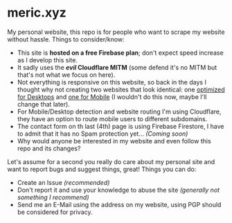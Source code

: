 # meric.xyz

My personal website, this repo is for people who want to scrape my website without hassle. Things to consider/know:

  - This site is **hosted on a free Firebase plan**; don't expect speed increase as I develop this site.
  - It sadly uses the **_evil_ Cloudflare MITM** (some defend it's no MITM but that's not what we focus on here).
  - Not everything is responsive on this website, so back in the days I thought why not creating two websites that look identical: one [optimized for Desktops](https://meric.xyz) and [one for Mobile](https://https://m.meric.xyz) (I wouldn't do this now, maybe I'll change that later).
  - For Mobile/Desktop detection and website routing I'm using Cloudflare, they have an option to route mobile users to different subdomains.
  - The contact form on th last (4th) page is using Firebase Firestore, I have to admit that it has no Spam protection yet... _(Coming soon)_
  - Why would anyone be interested in my website and even follow this repo and its changes?
  
  
Let's assume for a second you really do care about my personal site and want to report bugs and suggest things, great! Things you can do:

  - Create an Issue _(recommended)_
  - Don't report it and use your knowledge to abuse the site _(generally not something I recommend)_
  - Send me an E-Mail using the address on my website, using PGP should be considered for privacy.
